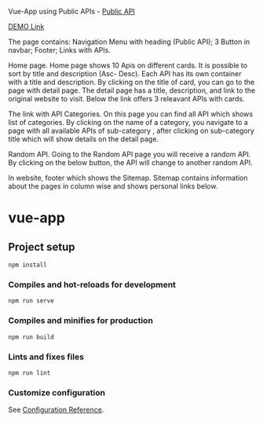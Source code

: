 Vue-App using Public APIs - [Public API](https://api.publicapis.org/)

[DEMO Link](https://vue-app-public-apis.web.app/#/)

The page contains:
Navigation Menu with heading (Public API);
3 Button in navbar;
Footer;
Links with APIs.

Home page. Home page shows 10 Apis on different cards. It is possible to sort by title and description (Asc- Desc). Each API has its own container with a title and description. By clicking on the title of card, you can go to the page with detail page. The detail page has a title, description, and link to the original website to visit. Below the link offers 3 releavant APIs with cards.

The link with API Categories. On this page you can find all API which shows list of categories. By clicking on the name of a category, you navigate to a page with all available APIs of sub-category , after clicking on sub-category title which will show details on the detail page.

Random API. Going to the Random API page you will receive a random API. By clicking on the below button, the API will change to another random API.

In website,  footer which shows the Sitemap. Sitemap contains information about the pages in column wise and shows personal links below.



# vue-app

## Project setup
```
npm install
```

### Compiles and hot-reloads for development
```
npm run serve
```

### Compiles and minifies for production
```
npm run build
```

### Lints and fixes files
```
npm run lint
```

### Customize configuration
See [Configuration Reference](https://cli.vuejs.org/config/).
